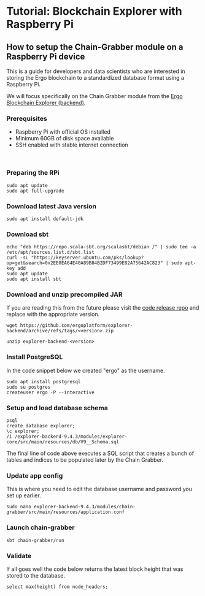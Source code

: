 
# Tutorial: Blockchain Explorer with Raspberry Pi

## How to setup the Chain-Grabber module on a Raspberry Pi device

This is a guide for developers and data scientists who are interested in storing the Ergo blockchain to a standardized database format using a Raspberry Pi.

We will focus specifically on the Chain Grabber module from the [Ergo Blockchain Explorer (backend)](https://github.com/ergoplatform/explorer-backend).

### Prerequisites

* Raspberry Pi with official OS installed
* Minimum 60GB of disk space available
* SSH enabled with stable internet connection

<br>

### Preparing the RPi
```
sudo apt update
sudo apt full-upgrade
```

### Download latest Java version
```
sudo apt install default-jdk
```

### Download sbt
```
echo "deb https://repo.scala-sbt.org/scalasbt/debian /" | sudo tee -a /etc/apt/sources.list.d/sbt.list
curl -sL "https://keyserver.ubuntu.com/pks/lookup?op=get&search=0x2EE0EA64E40A89B84B2DF73499E82A75642AC823" | sudo apt-key add
sudo apt update
sudo apt install sbt
```

### Download and unzip precompiled JAR

If you are reading this from the future please visit the [code release repo](https://github.com/ergoplatform/explorer-backend/releases) and replace with the appropriate version.

```
wget https://github.com/ergoplatform/explorer-backend/archive/refs/tags/<version>.zip

unzip explorer-backend-<version>
```

### Install PostgreSQL

In the code snippet below we created "ergo" as the username.

```
sudo apt install postgresql
sudo su postgres
createuser ergo -P --interactive
```

### Setup and load database schema
```
psql
create database explorer;
\c explorer;
/i /explorer-backend-9.4.3/modules/explorer-core/src/main/resources/db/V9__Schema.sql
```

The final line of code above executes a SQL script that creates a bunch of tables and indices to be populated later by the Chain Grabber.

### Update app config

This is where you need to edit the database username and password you set up earlier. 

```
sudo nano explorer-backend-9.4.3/modules/chain-grabber/src/main/resources/application.conf
```

### Launch chain-grabber
```
sbt chain-grabber/run
```

### Validate

If all goes well the code below returns the latest block height that was stored to the database.

```
select max(height) from node_headers;
```



